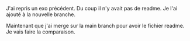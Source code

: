 J'ai repris un exo précédent. Du coup il n'y avait pas de readme. Je l'ai ajouté à la nouvelle branche.

Maintenant que j'ai merge sur la main branch pour avoir le fichier readme. Je vais faire la comparaison.
